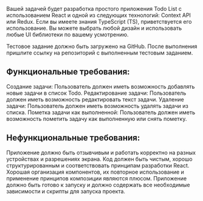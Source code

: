  Вашей задачей будет разработка простого приложения Todo List с использованием React и одной из следующих технологий: Context API или Redux. Если вы имеете знания TypeScript (TS), приветствуется его использование. Вы можете выбрать любой дизайн и использовать любые UI библиотеки по вашему усмотрению.

Тестовое задание должно быть загружено на GitHub. После выполнения пришлите ссылку на репозиторий с выполненным тестовым заданием.

## Функциональные требования:

Создание задачи: Пользователь должен иметь возможность добавлять новые задачи в список Todo.
Редактирование задачи: Пользователь должен иметь возможность редактировать текст задачи.
Удаление задачи: Пользователь должен иметь возможность удалять задачи из списка.
Пометка задачи как выполненной: Пользователь должен иметь возможность пометить задачу как выполненную или снять пометку.

## Нефункциональные требования:

Приложение должно быть отзывчивым и работать корректно на разных устройствах и разрешениях экрана.
Код должен быть чистым, хорошо структурированным и соответствовать принципам разработки React.
Хорошая организация компонентов, их повторное использование и применение принципов композиции являются плюсом.
Приложение должно быть готово к запуску и должно содержать все необходимые зависимости и скрипты для запуска проекта.
